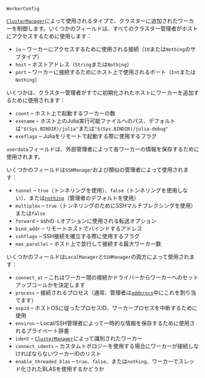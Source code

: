 ```
WorkerConfig
```

[`ClusterManager`](@ref)によって使用されるタイプで、クラスターに追加されたワーカーを制御します。いくつかのフィールドは、すべてのクラスター管理者がホストにアクセスするために使用します：

  * `io` – ワーカーにアクセスするために使用される接続（`IO`または`Nothing`のサブタイプ）
  * `host` – ホストアドレス（`String`または`Nothing`）
  * `port` – ワーカーに接続するためにホスト上で使用されるポート（`Int`または`Nothing`）

いくつかは、クラスター管理者がすでに初期化されたホストにワーカーを追加するために使用されます：

  * `count` – ホスト上で起動するワーカーの数
  * `exename` – ホスト上のJulia実行可能ファイルへのパス、デフォルトは`"$(Sys.BINDIR)/julia"`または`"$(Sys.BINDIR)/julia-debug"`
  * `exeflags` – Juliaをリモートで起動する際に使用するフラグ

`userdata`フィールドは、外部管理者によって各ワーカーの情報を保存するために使用されます。

いくつかのフィールドは`SSHManager`および類似の管理者によって使用されます：

  * `tunnel` – `true`（トンネリングを使用）、`false`（トンネリングを使用しない）、または[`nothing`](@ref)（管理者のデフォルトを使用）
  * `multiplex` – `true`（トンネリングのためにSSHマルチプレクシングを使用）または`false`
  * `forward` – sshの`-L`オプションに使用される転送オプション
  * `bind_addr` – リモートホストでバインドするアドレス
  * `sshflags` – SSH接続を確立する際に使用するフラグ
  * `max_parallel` – ホスト上で並行して接続する最大ワーカー数

いくつかのフィールドは`LocalManager`と`SSHManager`の両方によって使用されます：

  * `connect_at` – これはワーカー間の接続かドライバーからワーカーへのセットアップコールかを決定します
  * `process` – 接続されるプロセス（通常、管理者は[`addprocs`](@ref)中にこれを割り当てます）
  * `ospid` – ホストOSに従ったプロセスID、ワーカープロセスを中断するために使用
  * `environ` – Local/SSH管理者によって一時的な情報を保存するために使用されるプライベート辞書
  * `ident` – [`ClusterManager`](@ref)によって識別されたワーカー
  * `connect_idents` – カスタムトポロジーを使用する場合にワーカーが接続しなければならないワーカーIDのリスト
  * `enable_threaded_blas` – `true`、`false`、または`nothing`、ワーカーでスレッド化されたBLASを使用するかどうか
